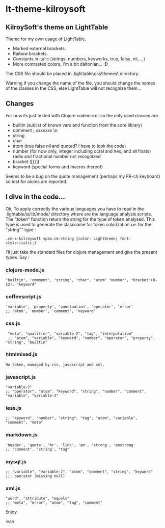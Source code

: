 # lt-theme-kilroysoft

## KilroySoft's theme on LightTable

Theme for my own usage of LightTable.

- Marked external brackets.
- Raibow brackets.
- Constants in italic (strings, numbers, keyworks, true, false, nil, ...)
- More contrasted colors, I'm a bit daltonian... :D

The CSS file should be placed in .lighttable\css\themes\ directory.

Warning if you change the name of the file, you should change the names of the classes in the CSS, else LightTable will not recognize them...

## Changes

For now its just tested with Clojure codemirror so the only used classes are
- builtin (sublist of known vars and function from the core library)
- comment ; xxxxxxx \\n
- string
- char
- atom (true false nil and quoted? I have to look the code)
- number (for now only, integer including octal and hex, and all floats) radix and fractional number not recognized
- bracket \(\[\{\}\]\)
- keyword (special forms and macros thereof)

Seems to be a bug on the quote management (perhaps my FR-ch keyboard) so test for atoms are reported.

## I dive in the code...

Ok, To apply correctly the various languages you have to read in the .lightable/js/lib/mode/ directory where are the 
language analysis scripts. The "token" function return the string for the type of token analysed. This type is used 
to generate the classname for token colorization i.e. for the "string"" type :

    .cm-s-kilroysoft span.cm-string {color: LightGreen; font-style:italic;}


I'll just take the standard files for clojure management and give the present types. Say :

### clojure-mode.js

    "builtin", "comment", "string", "char", "atom" "number", "bracket"(0-12), "keyword"

### coffeescript.js

    'variable', 'property', 'punctuation', 'operator', 'error' 
    ;; 'atom', 'number', 'comment', 'keyword'

### css.js

     "meta", "qualifier", "variable-2", "tag", "interpolation"  
     ;; "atom", "variable", "keyword", "number", "operator", "property", "string", "builtin"

### htmlmixed.js

    No token, managed by css, javascript and xml.

### javascript.js

    "variable-3" 
    ;; "operator", "atom", "keyword", "string", "number", "comment", "variable", "variable-2"  

### less.js

    ;; "keyword", "number", "string", "tag", "atom", "variable", "comment", "meta"

### markdown.js

    'header', 'quote', 'hr', 'link', 'em', 'strong', 'emstrong'
    ;; 'comment', 'string', "tag"


### mysql.js

    ;; "variable", "variable-2", "atom", "comment", "string", "keyword" ;;; operator (missing null)


### xml.js

    "word", "attribute", "equals" 
    ;; "meta", "error", "atom", "tag", "comment"

Enjoy

Ivan
